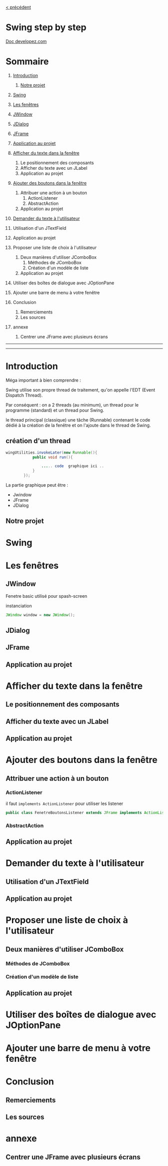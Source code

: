 [< précédent](../README.md)

# Swing step by step

[Doc developez.com](https://baptiste-wicht.developpez.com/tutoriels/java/swing/debutant/)

# Sommaire

1. [Introduction](#introduction)

   1. [Notre projet](#notre-projet)

1. [Swing](#swing)
1. [Les fenêtres](#les-fenêtres)

1. [JWindow](#jwindow)
1. [JDialog](#jdialog)
1. [JFrame](#jframe)
1. [Application au projet](#application-au-projet)

1. [Afficher du texte dans la fenêtre](#afficher-du-texte-dans-la-fenêtre)

   1. Le positionnement des composants
   1. Afficher du texte avec un JLabel
   1. Application au projet

1. [Ajouter des boutons dans la fenêtre](#ajouter-des-boutons-dans-la-fenêtre)

   1. Attribuer une action à un bouton
      1. ActionListener
      1. AbstractAction
   1. Application au projet

1. [Demander du texte à l'utilisateur](#demander-du-texte-à-lutilisateur)

1. Utilisation d'un JTextField
1. Application au projet

1. Proposer une liste de choix à l'utilisateur

   1. Deux manières d'utiliser JComboBox
      1. Méthodes de JComboBox
      1. Création d'un modèle de liste
   1. Application au projet

1. Utiliser des boîtes de dialogue avec JOptionPane
1. Ajouter une barre de menu à votre fenêtre
1. Conclusion

   1. Remerciements
   1. Les sources

1. annexe
   1. Centrer une JFrame avec plusieurs écrans

<hr>
<hr>

# Introduction

Méga important à bien comprendre :

Swing utilise son propre thread de traitement, qu'on appelle l'EDT (Event Dispatch Thread).

Par conséquent : on a 2 threads (au minimum), un thread pour le programme (standard) et un thread pour Swing.

le thread principal (classique)
une tâche (Runnable) contenant le code dédié à la création de la fenêtre et on l'ajoute dans le thread de Swing.

## création d'un thread

```java
wingUtilities.invokeLater(new Runnable(){
			public void run(){

                ..... code  graphique ici ..
			}
		});
```

La partie graphique peut être :

- Jwindow
- JFrame
- JDialog

## Notre projet

# Swing

# Les fenêtres

## JWindow

Fenetre basic utilisé pour spash-screen

instanciation

```java
JWindow window = new JWindow();
```

## JDialog

## JFrame

## Application au projet

# Afficher du texte dans la fenêtre

## Le positionnement des composants

## Afficher du texte avec un JLabel

## Application au projet

# Ajouter des boutons dans la fenêtre

## Attribuer une action à un bouton

### ActionListener

il faut `implements ActionListener` pour utiliser les listener

```java
public class FenetreBoutonsListener extends JFrame implements ActionListener{
```

### AbstractAction

## Application au projet

# Demander du texte à l'utilisateur

## Utilisation d'un JTextField

## Application au projet

# Proposer une liste de choix à l'utilisateur

## Deux manières d'utiliser JComboBox

### Méthodes de JComboBox

### Création d'un modèle de liste

## Application au projet

# Utiliser des boîtes de dialogue avec JOptionPane

# Ajouter une barre de menu à votre fenêtre

# Conclusion

## Remerciements

## Les sources

# annexe

## Centrer une JFrame avec plusieurs écrans

